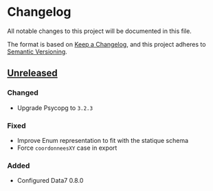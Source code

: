 # Changelog

All notable changes to this project will be documented in this file.

The format is based on [Keep a Changelog](https://keepachangelog.com/en/1.1.0/),
and this project adheres to
[Semantic Versioning](https://semver.org/spec/v2.0.0.html).

## [Unreleased]

### Changed

- Upgrade Psycopg to `3.2.3`

### Fixed

- Improve Enum representation to fit with the statique schema
- Force `coordonneesXY` case in export

### Added

- Configured Data7 0.8.0

[unreleased]: https://github.com/MTES-MCT/qualicharge/
